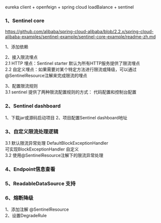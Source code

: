 eureka client + openfeign + spring cloud loadBalance + sentinel

### 1、Sentinel core
https://github.com/alibaba/spring-cloud-alibaba/blob/2.2.x/spring-cloud-alibaba-examples/sentinel-example/sentinel-core-example/readme-zh.md  

1、添加依赖  

2、接入限流埋点  
2.1 HTTP 埋点：Sentinel starter 默认为所有HTTP服务提供了限流埋点  
2.2 自定义埋点：如果需要对某个特定方法进行限流或降级，可以通过@SentinelResource注解来完成限流的埋点  

3、配置限流规则  
3.1 sentinel 提供了两种限流配置规则的方式： 代码配置和控制台配置  

### 2、Sentinel dashboard
1、下载jar或源码启动项目
2、项目配置Sentinel dashboard地址

### 3、自定义限流处理逻辑
3.1 默认限流异常处理  DefaultBlockExceptionHandler  
可实现BlockExceptionHandler 自定义  
3.2 使用@SentinelResource注解下的限流异常处理  

### 4、Endpoint信息查看

### 5、ReadableDataSource 支持

### 6、熔断降级
1、添加注解 @SentinelResource  
2、设置DegradeRule  
